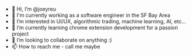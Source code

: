 - 👋 Hi, I’m @joeyreu
- 💼 I'm currently working as a software engineer in the SF Bay Area
- 👀 I’m interested in UI/UX, algorithmic trading, machine learning, AI, etc...
- 🌱 I’m currently learning chrome extension development for a passion project
- 💞️ I’m looking to collaborate on anything :)
- 📫 How to reach me - call me maybe

<!---
joeyreu/joeyreu is a ✨ special ✨ repository because its `README.md` (this file) appears on your GitHub profile.
You can click the Preview link to take a look at your changes.
--->
